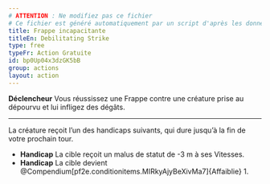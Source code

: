 ```yaml
---
# ATTENTION : Ne modifiez pas ce fichier
# Ce fichier est généré automatiquement par un script d'après les données du module Foundry VTT officiel et de sa traduction
title: Frappe incapacitante
titleEn: Debilitating Strike
type: free
typeFr: Action Gratuite
id: bp0Up04x3dzGK5bB
group: actions
layout: action
---
```

**Déclencheur** Vous réussissez une Frappe contre une créature prise au dépourvu et lui infligez des dégâts.

----

La créature reçoit l’un des handicaps suivants, qui dure jusqu’à la fin de votre prochain tour.

- **Handicap** La cible reçoit un malus de statut de -3 m à ses Vitesses.
- **Handicap** La cible devient @Compendium[pf2e.conditionitems.MIRkyAjyBeXivMa7]{Affaiblie} 1.

